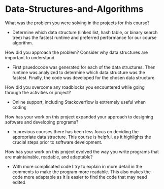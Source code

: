 # Data-Structures-and-Algorithms

What was the problem you were solving in the projects for this course?
- Determine which data structure (linked list, hash table, or binary search tree) has the fastest runtime and preferred performance for our course algorithm. 

How did you approach the problem? Consider why data structures are important to understand.
- First psuedocode was generated for each of the data structures. Then runtime was analyized to determine which data structure was the fastest. Finally, the code was developed for the chosen data structure. 

How did you overcome any roadblocks you encountered while going through the activities or project?
- Online support, including Stackoverflow is extremely useful when coding

How has your work on this project expanded your approach to designing software and developing programs?
- In previous courses there has been less focus on deciding the appropriate data structure. This course is helpful, as it highlights the crucial steps prior to software development. 

How has your work on this project evolved the way you write programs that are maintainable, readable, and adaptable?
- With more complicated code I try to explain in more detail in the comments to make the program more readable. This also makes the code more adaptable as it is easier to find the code that may need edited. 

